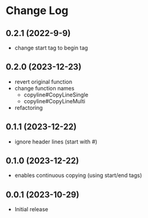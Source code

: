 # Change Log
## 0.2.1 (2022-9-9)
- change start tag to begin tag

## 0.2.0 (2023-12-23)
- revert original function
- change function names
    - copyline#CopyLineSingle
    - copyline#CopyLineMulti
- refactoring

## 0.1.1 (2023-12-22)
- ignore header lines (start with #)

## 0.1.0 (2023-12-22)
- enables continuous copying (using start/end tags)

## 0.0.1 (2023-10-29)
- Initial release
